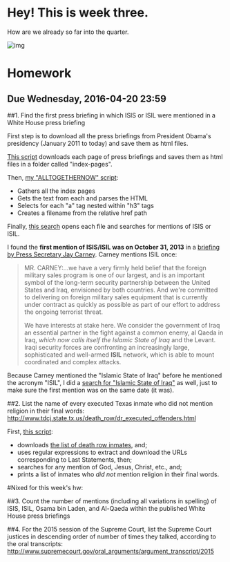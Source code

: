 # Hey! This is week three.

How are we already so far into the quarter.

![img](http://placekitten.com/800/100)

# Homework

## Due Wednesday, 2016-04-20 23:59

##1. Find the first press briefing in which ISIS or ISIL were mentioned in a White House press briefing

First step is to download all the press briefings from President Obama's presidency (January 2011 to today) and save them as html files. 

[This script](https://github.com/readelev/cj-2016/tree/master/week-03/wh-briefings-word-scrape.py) downloads each page of press briefings and saves them as html files in a folder called "index-pages". 

Then, [my "ALLTOGETHERNOW" script](https://github.com/readelev/cj-2016/tree/master/week-03/wh-briefings-ALLTOGETHERNOW.py):
* Gathers all the index pages
* Gets the text from each and parses the HTML
* Selects for each "a" tag nested within "h3" tags
* Creates a filename from the relative href path

Finally, [this search](https://github.com/readelev/cj-2016/tree/master/week-03/wh-briefings-ISIL-search.py) opens each file and searches for mentions of ISIS or ISIL.

I found the **first mention of ISIS/ISIL was on October 31, 2013** in a [briefing by Press Secretary Jay Carney](https://www.whitehouse.gov/the-press-office/2013/10/31/press-briefing-press-secretary-jay-carney-10312013). Carney mentions ISIL once:


> MR. CARNEY:...we have a very firmly held belief that the foreign military sales program is one of our largest, and is an important symbol of the long-term security partnership between the United States and Iraq, envisioned by both countries.  And we're committed to delivering on foreign military sales equipment that is currently under contract as quickly as possible as part of our effort to address the ongoing terrorist threat.
>
>We have interests at stake here.  We consider the government of Iraq an essential partner in the fight against a common enemy, al Qaeda in Iraq, *which now calls itself the Islamic State of Iraq* and the Levant. Iraqi security forces are confronting an increasingly large, sophisticated and well-armed **ISIL** network, which is able to mount coordinated and complex attacks. 

Because Carney mentioned the "Islamic State of Iraq" before he mentioned the acronym "ISIL", I did a [search for "Islamic State of Iraq"](https://github.com/readelev/cj-2016/tree/master/week-03/wh-briefings-IslamicState-search.py) as well, just to make sure the first mention was on the same date (it was).


##2. List the name of every executed Texas inmate who did not mention religion in their final words: http://www.tdcj.state.tx.us/death_row/dr_executed_offenders.html

First, [this script](https://github.com/readelev/cj-2016/tree/master/week-03/texas-state-religion-search.py):
* downloads [the list of death row inmates](http://www.tdcj.state.tx.us/death_row/dr_executed_offenders.html), and;
* uses regular expressions to extract and download the URLs corresponding to Last Statements, then;
* searches for any mention of God, Jesus, Christ, etc., and;
* prints a list of inmates who *did not* mention religion in their final words.


#Nixed for this week's hw:

##3. Count the number of mentions (including all variations in spelling) of ISIS, ISIL, Osama bin Laden, and Al-Qaeda within the published White House press briefings

##4. For the 2015 session of the Supreme Court, list the Supreme Court justices in descending order of number of times they talked, according to the oral transcripts: http://www.supremecourt.gov/oral_arguments/argument_transcript/2015








